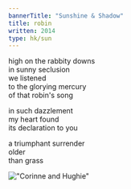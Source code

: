 ```yaml
---
bannerTitle: "Sunshine & Shadow" 
title: robin
written: 2014
type: hk/sun
---
```


high on the rabbity downs  
in sunny seclusion  
we listened  
to the glorying mercury  
of that robin's song  


in such dazzlement  
my heart found  
its declaration to you  


a triumphant surrender  
older  
than grass  

!["Corinne and Hughie"](/images/bio/CorinneHHalo.jpg "Corinne and Hughie")
